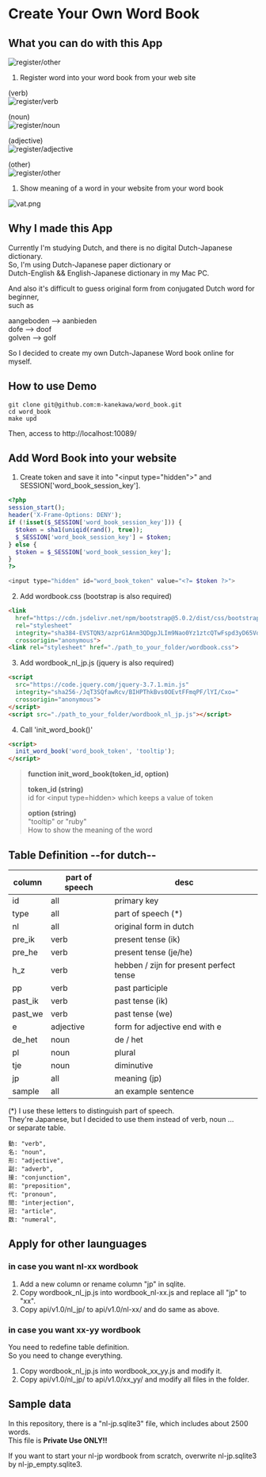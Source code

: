 # Create Your Own Word Book

## What you can do with this App
![register/other](readme/6.png)  

1. Register word into your word book from your web site

(verb)  
![register/verb](readme/2.png)  
  
(noun)  
![register/noun](readme/3.png)  
  
(adjective)  
![register/adjective](readme/4.png)  
  
(other)  
![register/other](readme/5.png)  
  
1. Show meaning of a word in your website from your word book  

![vat.png](readme/1.png)


## Why I made this App
Currently I'm studying Dutch, and there is no digital Dutch-Japanese dictionary.  
So, I'm using Dutch-Japanese paper dictionary or  
Dutch-English && English-Japanese dictionary in my Mac PC.  
  
And also it's difficult to guess original form from conjugated Dutch word for beginner,  
such as

aangeboden --> aanbieden  
dofe --> doof  
golven --> golf  

So I decided to create my own Dutch-Japanese Word book online for myself.


## How to use Demo
```
git clone git@github.com:m-kanekawa/word_book.git
cd word_book
make upd
```
Then, access to 
http://localhost:10089/



## Add Word Book into your website

1. Create token and save it into "\<input type="hidden">" and SESSION['word_book_session_key'].
```php
<?php
session_start();
header('X-Frame-Options: DENY');
if (!isset($_SESSION['word_book_session_key'])) {
  $token = sha1(uniqid(rand(), true));
  $_SESSION['word_book_session_key'] = $token;
} else {
  $token = $_SESSION['word_book_session_key'];
}
?>

<input type="hidden" id="word_book_token" value="<?= $token ?>">
```

2. Add wordbook.css (bootstrap is also required)
```html
<link
  href="https://cdn.jsdelivr.net/npm/bootstrap@5.0.2/dist/css/bootstrap.min.css"
  rel="stylesheet"
  integrity="sha384-EVSTQN3/azprG1Anm3QDgpJLIm9Nao0Yz1ztcQTwFspd3yD65VohhpuuCOmLASjC"
  crossorigin="anonymous">
<link rel="stylesheet" href="./path_to_your_folder/wordbook.css">
```

3. Add wordbook_nl_jp.js (jquery is also required)
```html
<script
  src="https://code.jquery.com/jquery-3.7.1.min.js"
  integrity="sha256-/JqT3SQfawRcv/BIHPThkBvs0OEvtFFmqPF/lYI/Cxo="
  crossorigin="anonymous">
</script>
<script src="./path_to_your_folder/wordbook_nl_jp.js"></script>
```

4. Call 'init_word_book()'
```html
<script>
  init_word_book('word_book_token', 'tooltip');
</script>
```


> **function init_word_book(token_id, option)**  
> 
> **token_id (string)**  
> id for \<input type=hidden> which keeps a value of token
> 
> **option (string)**  
> "tooltip" or "ruby"  
> How to show the meaning of the word  



## Table Definition --for dutch--
| column  | part of speech | desc |
|---------|------|------|
| id      | all  | primary key | 
| type	  | all  | part of speech (*) | 　
| nl	    | all  | original form in dutch | 
| pre_ik	| verb | present tense (ik) | 
| pre_he	| verb | present tense (je/he) | 
| h_z		  | verb | hebben / zijn for present perfect tense | 
| pp	    | verb | past participle | 
| past_ik	| verb | past tense (ik) | 
| past_we	| verb | past tense (we) | 
| e	      | adjective | form for adjective end with e  | 
| de_het	| noun | de / het | 
| pl	    | noun | plural | 
| tje	    | noun | diminutive | 
| jp	    | all  | meaning (jp) | 
| sample  | all  | an example sentence | 

(*) I use these letters to distinguish part of speech.  
They're Japanese, but I decided to use them instead of verb, noun ...  
or separate table.


```
動: "verb",
名: "noun",
形: "adjective",
副: "adverb",
接: "conjunction",
前: "preposition",
代: "pronoun",
間: "interjection",
冠: "article",
数: "numeral",
```

## Apply for other launguages
### in case you want nl-xx wordbook
1. Add a new column or rename column "jp" in sqlite.
2. Copy wordbook_nl_jp.js into wordbook_nl-xx.js and replace all "jp" to "xx".
3. Copy api/v1.0/nl_jp/ to api/v1.0/nl-xx/ and do same as above.


### in case you want xx-yy wordbook
You need to redefine table definition.  
So you need to change everything.  

1. Copy wordbook_nl_jp.js into wordbook_xx_yy.js and modify it.
2. Copy api/v1.0/nl_jp/ to api/v1.0/xx_yy/ and modify all files in the folder.


## Sample data
In this repository, there is a "nl-jp.sqlite3" file, 
which includes about 2500 words.  
This file is **Private Use ONLY!!**  

If you want to start your nl-jp wordbook from scratch,
overwrite nl-jp.sqlite3 by nl-jp_empty.sqlite3.
